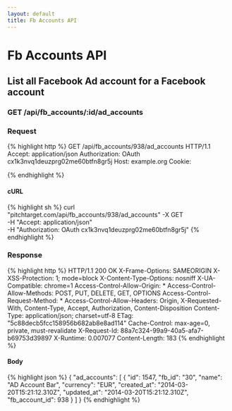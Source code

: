 ```yaml
---
layout: default
title: Fb Accounts API
---
```


# Fb Accounts API

## List all Facebook Ad account for a Facebook account

### GET /api/fb_accounts/:id/ad_accounts



### Request

{% highlight http %}
GET /api/fb_accounts/938/ad_accounts HTTP/1.1
Accept: application/json
Authorization: OAuth cx1k3nvq1deuzprg02me60btfn8gr5j
Host: example.org
Cookie: 

{% endhighlight %}


#### cURL

{% highlight sh %}
curl "pitchtarget.com/api/fb_accounts/938/ad_accounts" -X GET \
	-H "Accept: application/json" \
	-H "Authorization: OAuth cx1k3nvq1deuzprg02me60btfn8gr5j"
{% endhighlight %}

### Response

{% highlight http %}
HTTP/1.1 200 OK
X-Frame-Options: SAMEORIGIN
X-XSS-Protection: 1; mode=block
X-Content-Type-Options: nosniff
X-UA-Compatible: chrome=1
Access-Control-Allow-Origin: *
Access-Control-Allow-Methods: POST, PUT, DELETE, GET, OPTIONS
Access-Control-Request-Method: *
Access-Control-Allow-Headers: Origin, X-Requested-With, Content-Type, Accept, Authorization, Content-Disposition
Content-Type: application/json; charset=utf-8
ETag: "5c88decb5fcc158956b682ab8e8ad114"
Cache-Control: max-age=0, private, must-revalidate
X-Request-Id: 88a7c324-99a9-40a5-afa7-b69753d39897
X-Runtime: 0.007077
Content-Length: 183
{% endhighlight %}

#### Body

{% highlight json %}
{
  "ad_accounts": [
    {
      "id": 1547,
      "fb_id": "30",
      "name": "AD Account Bar",
      "currency": "EUR",
      "created_at": "2014-03-20T15:21:12.310Z",
      "updated_at": "2014-03-20T15:21:12.310Z",
      "fb_account_id": 938
    }
  ]
}
{% endhighlight %}


